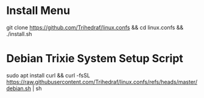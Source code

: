 # Install Menu 
git clone https://github.com/Trihedraf/linux.confs && cd linux.confs && ./install.sh

# Debian Trixie System Setup Script
sudo apt install curl && curl -fsSL https://raw.githubusercontent.com/Trihedraf/linux.confs/refs/heads/master/debian.sh | sh
